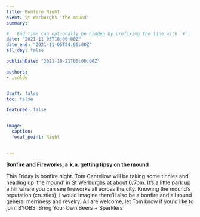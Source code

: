 ```yaml
---
title: Bonfire Night
event: St Werburghs 'the mound'
summary: 

#   End time can optionally be hidden by prefixing the line with `#`.
date: "2021-11-05T18:00:00Z"
date_end: "2021-11-05T24:00:00Z"
all_day: false

publishDate: "2021-10-21T00:00:00Z"

authors:
- isolde


draft: false
toc: false

featured: false


image:
  caption: 
  focal_point: Right


---
```


**Bonfire and Fireworks, a.k.a. getting tipsy on the mound**

This Friday is bonfire night. Tom Cantellow will be taking some tinnies and heading up ‘the mound’ in St Werburghs at about 6/7pm. It’s a little park up a hill where you can see fireworks all across the city. Knowing the mound’s reputation (crusties), I would imagine there’ll also be a bonfire and all round general merriness and revelry. All are welcome, let Tom know if you'd like to join! BYOBS: Bring Your Own Beers + Sparklers 

